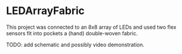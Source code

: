 # LEDArrayFabric
This project was connected to an 8x8 array of LEDs and used two flex sensors fit into pockets a (hand) double-woven fabric.


TODO: add schematic and possibly video demonstration. 
